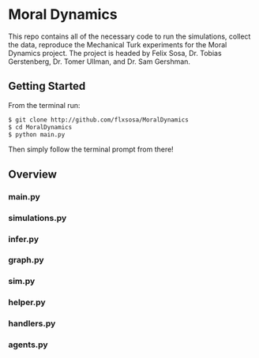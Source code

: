 # Moral Dynamics
This repo contains all of the necessary code to run the simulations, collect the data, reproduce the Mechanical Turk experiments for the Moral Dynamics project. The project is headed by Felix Sosa, Dr. Tobias Gerstenberg, Dr. Tomer Ullman, and Dr. Sam Gershman.

## Getting Started
From the terminal run:
```bash
$ git clone http://github.com/flxsosa/MoralDynamics
$ cd MoralDynamics
$ python main.py
```
Then simply follow the terminal prompt from there!

## Overview 
### main.py

### simulations.py

### infer.py

### graph.py

### sim.py

### helper.py

### handlers.py

### agents.py
